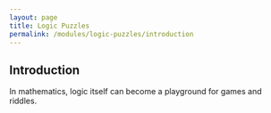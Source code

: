 ```yaml
---
layout: page
title: Logic Puzzles
permalink: /modules/logic-puzzles/introduction
---
```


## Introduction

In mathematics, logic itself can become a playground for games and riddles.



